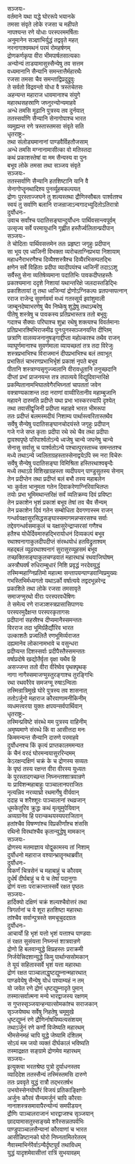 सञ्जयः-  
वर्तमाने यथा यद्धे घोररूपे भयानके  
तमसा संवृते लोके रजसा च महीपते  
नापश्यन्त रणे योधाः परस्परममर्षिताः  
अनुमानेन सञ्ज्ञाभिर्युद्धं तद्ववृते महत्  
नरनागाश्वमथनं परमं रोमहर्षणम्  
द्रोणकर्णकृपा वीरा भीमपार्षतसात्यकाः  
अन्योन्यं ताडयामासुस्सैन्येषु तव सत्तम  
वध्यमानानि सैन्यानि समन्तात्तैर्महारथैः  
रजसा तमसा चैव समन्ताद्विप्रदुद्रुवुः  
ते सर्वतो विद्रवन्तो योधा वै त्रस्तचेतसः  
अहन्यन्त महाराज धावमानाश्च संयुगे  
महारथसहस्राणि जघ्नुरन्योन्यमाहवे  
अन्धे तमसि मूढानि पुत्रस्य तव दुर्नयात्  
ततस्सर्वाणि सैन्यानि सेनागोपाश्च भारत  
व्यमुह्यन्त रणे त्रस्तास्तमसा संवृते सति  
धृतराष्ट्रः-  
तथा संलोड्यमानानां पाण्डवैर्विहतौजसाम्  
अन्धे तमसि मग्नानामासीत्का वो मतिस्तदा  
कथं प्रकाशस्तेषां वा मम सैन्यस्य वा पुनः  
बभूव लोके तमसा तथा सञ्जय संवृते  
सञ्जयः-   
ततस्सर्वाणि सैन्यानि हतशिष्टानि यानि वै  
सेनागोप्तॄनथादिश्य पुनर्व्यूहमकल्पयत्  
द्रोणः पुरस्ताज्जघने तु शल्यस्तथा द्रौणिस्सौबलः पार्श्वतश्च  
स्वयं तु सर्वाणि बलानि राजन्राजाऽन्वगादभ्युदितोऽतिरात्रो  
दुर्योधनः-  
उवाच सर्वांश्च पदातिसङ्घान्दुर्योधनः पार्थिवसान्त्वपूर्वम्  
उत्सृज्य सर्वे परमायुधानि गृह्णीत हस्तैर्ज्वलितान्प्रदीपान्  
सञ्जयः-  
ते चोदिताः पार्थिवसत्तमेन ततः प्रहृष्टा जगृहुः प्रदीपान्  
सा भूय एव ध्वजिनी विभक्ता व्यरोचताग्निप्रभया निशायाम्  
महाधनैराभरणैश्च दिव्यैश्शस्त्रैश्च दिव्यैरभिसम्पतद्भिः  
क्षणेन सर्वे विहिताः प्रदीपा व्यादीपयंश्च ध्वजिनीं तदाऽऽशु  
सर्वैस्तु सेना व्यतिषेव्यमाना पदातिभिः पावकदीप्तहस्तैः  
प्रकाश्यमाना ददृशे निशायां यथान्तरिक्षे जलदास्तडिद्भिः  
प्रकाशितायां तु तथा ध्वजिन्यां द्रोणोऽग्निकल्पः प्रतपन्सपत्नान्  
रराज राजेन्द्र सुवर्णवर्मा मध्यं गतस्सूर्य इवांशुमाली  
जाम्बूनदेष्वाभरणेषु चैव निष्केषु शुद्धेषु तथाऽम्बरेषु  
पीतेषु शस्त्रेषु च पावकस्य प्रतिप्रभास्तत्र ततो बभूवुः  
गदाश्च सैक्याः परिघाश्च शुभ्रा रथेषु शक्त्यश्च विवर्तमानाः  
प्रतिप्रभारश्मिभिराजमीढ पुनःपुनस्सञ्जनयन्ति दीप्तिम्  
छत्राणि वालव्यजनानुषङ्गाद्दीप्ता महोल्काश्च तथैव राजन्  
व्याघूर्णमानाश्च सुवर्णमाला व्यायच्छतां तत्र तदा विरेजुः  
शस्त्रप्रभाभिश्च विराजमानं दीपप्रभाभिश्च बलं तवाभूत्  
प्रभासितं चाभरणप्रभाभिर्भृशं प्रकाशं नृपते बभूव  
पीतानि शस्त्राण्यसृगुज्ज्वलानि वीरावधूतानि तनुच्छदानि  
दीप्तां प्रभां प्राजनयन्त तत्र तपात्यये विद्युदिवान्तरिक्षे  
प्रकम्पितानामभिघातवेगैरभिघ्नतां चापततां जवेन  
वक्त्राण्यकाशन्त तदा नराणां वाय्वीरितानीव महाम्बुजानि  
महावने दारुमति प्रदीप्ते यथा प्रभा भास्करस्यापि दृश्येत्  
तथा तवासीद्वृजिनी प्रदीप्ता महाहवे भारत भीमरूपा  
ततः प्रदीप्तं बलमस्मदीयं निशाम्य पार्थास्त्वरितास्तथैव  
सर्वेषु सैन्येषु पदातिसङ्घानचोदयंस्ते जगृहुः प्रदीपान्  
गजे गजे सप्त कृताः प्रदीपा रथे रथे चैव तथा प्रदीपाः  
द्वावश्वपृष्ठे परिपार्श्वतोऽन्ये ध्वजेषु चान्ये जघनेषु चान्ये  
सेनासु सर्वासु च पार्श्वतोऽन्ये पश्चात्पुरस्ताच्च समन्ततश्च  
मध्ये तथाऽन्ये ज्वलिताग्रहस्तास्सेनाद्वयेऽपि स्म नरा विचेरुः  
सर्वेषु सैन्येषु पदातिसङ्घा विमिश्रिता हस्तिरथाश्वबृन्दैः  
मध्ये तथाऽग्रे विशिखाग्रहस्ता व्यदीपयन् पाण्डुसुतस्य सेनाम्  
तेन प्रदीप्तेन तथा प्रदीप्तं बलं बभौ तस्य महाबलेन  
भाः कुर्वता भानुमता गतेन दिवाकरेणाग्निरिवाभितप्तः  
तयोः प्रभा भूमिमथान्तरिक्षं सर्वं व्यतिक्रम्य दिवं प्रविष्टा  
तेन प्रकाशेन भृशं प्रकाशं बभूव तेषां तव चैव सैन्यम्  
तेन प्रकाशेन दिवं गतेन सम्बोधिता देवगणास्स्म राजन्  
गन्धर्वयक्षासुरसिद्धसङ्घास्समागमन्नप्सरसश्च सर्वाः  
तद्देवगन्धर्वसमाकुलं च यक्षासुरेन्द्राप्सरसां गणैश्च  
हतैश्च योधैर्दिवमारुहद्भिरायोधनं दिव्यकल्पं बभूव  
रथाश्वनागाकुलदीपदीप्तं संरब्धयोधं हतविद्रुताश्वम्  
महद्बलं व्यूढरथाश्वनागं सुरासुरव्यूहसमं बभूव  
तच्छक्तिसङ्घाकुलचण्डवातं महारथाभ्रं रथवाजिघोषम्  
अस्त्रौघवर्षं रुधिराम्बुधारं निशि प्रवृद्धं नरदेवयुद्धं  
तस्मिन्महाग्निप्रतिमो महात्मा सन्तापयन्पाण्डवान्विप्रमुख्यः  
गभस्तिभिर्मध्यगतो यथाऽर्को वर्षात्यये तद्वदभून्नरेन्द्र   
प्रकाशिते तथा लोके रजसा तमसावृते  
समाजग्मुरथो वीराः परस्परवधैषिणः  
ते समेत्य रणे राजञ्शस्त्रप्रासासिपाणयः  
परस्परमुदैक्षन्त परस्परकृतागसः  
प्रदीपानां सहस्रैश्च दीप्यमानैस्समन्ततः  
विरराज तदा भूमिर्ग्रहैर्द्यौरिव भारत  
उल्काशतैः प्रज्वलितै रणभूमिर्व्यराजत  
दह्यमानेव लोकानामभावे च वसुन्धरा  
प्रदीप्यन्त दिशस्सर्वाः प्रदीपैस्तैस्समन्ततः  
वर्षाप्रदोषे खद्योतैर्वृता वृक्षा यथैव हि  
असज्जन्त ततो वीरा वीरेष्वेव पृथक्पृथक्  
नागा नागैस्समाजग्मुस्तुरङ्गाश्च तुरङ्गिभिः  
रथा रथवरैरेव समजग्मू रुषाऽन्विताः  
तस्मिन्रात्रिमुखे घोरे पुत्रस्य तव शासनात्  
ततोऽर्जुनो महाराज कौरवाणामनीकिनीम्  
व्यधमत्त्वरया युक्तः क्षपयन्सर्वपार्थिवान्  
धृतराष्ट्रः-   
तस्मिन्प्रविष्टे संरब्धे मम पुत्रस्य वाहिनीम्  
अमृष्यमाणे संरब्धे किं वा आसीत्तदा मनः  
किममन्यन्त सैन्यानि दारुणे परमाहवे  
दुर्योधनश्च किं कृत्यं प्राप्तकालममन्यत  
के चैनं वरदं घोरमन्वयासुररिन्दमम्  
केऽरक्षन्दक्षिणं चक्रं के च द्रोणस्य सव्यतः  
के पृष्ठं तस्य रक्षन्त वीरा वीरस्य युध्यतः  
के पुरस्तादगच्छन्त निघ्नन्तश्शात्रवान्रणे  
यः प्राविशन्महाबाहुः पाञ्चालानपराजितः  
नृत्यन्निव नरव्याघ्रो रथमार्गेषु वीर्यवान्  
ददाह च शरैश्शूरः पाञ्चालानां रथव्रजान्  
धूमकेतुरिव क्रुद्धः कथं मृत्युमुपेयिवान्  
अव्यग्रानेव हि परान्कथयस्यपराजितान्  
हतांश्चैव विषण्णांश्च विप्रकीर्णांश्च शंससि  
रथिनो विरथांश्चैव कृतान्युद्धेषु मामकान्  
सञ्जयः-   
द्रोणस्य मतमाज्ञाय योद्वुकामस्य तां निशाम्  
दुर्योधनो महाराज वश्यान्भ्रातॄनथाब्रवीत्  
दुर्योधनः-  
विकर्णं चित्रसेनं च महाबाहुं च कौरवम्  
दुर्धर्षं दीर्घबाहुं च ये च तेषां पदानुगाः  
द्रोणं यत्ताः पराक्रान्तास्सर्वे रक्षत पृष्ठतः  
सञ्जयः-  
हार्दिक्यो दक्षिणं चक्रं शल्यश्चैवोत्तरं तथा  
त्रिगर्तानां च ये शूरा हतशिष्टा महारथाः  
तांश्चैव सर्वान्पुत्रस्ते समचूचुददग्रतः  
दुर्योधनः-  
आचार्यो हि भृशं यत्तो भृशं यत्ताश्च पाण्डवाः  
तं रक्षत सुसंयत्ता निघ्नन्तं शात्रवान्रणे  
द्रोणो हि बलवान्युद्धे क्षिप्रहस्तः प्रराक्रमी  
निर्जयेत्त्रिदशान्युद्धे किमु पार्थान्ससोमकान्  
ते यूयं सहितास्सर्वे भृशं यत्ता महारथाः  
द्रोणं रक्षत पाञ्चालाद्धृष्टद्युम्नान्महारथात्  
पाण्डवेयेषु सैन्येषु योधं पश्याम्यहं न तम्  
यो जयेत रणे द्रोणं धृष्टद्युम्नादृते पुमान्  
तस्मात्सर्वात्मना मन्ये भारद्वाजस्य रक्षणम्  
स गुप्तस्सृञ्जयान्हन्यात्सोमकांश्च सराजकान्  
सृञ्जयेष्वथ सर्वेषु निहतेषु चमूमुखे  
धृष्टद्युम्नं रणे द्रौणिर्नाषयिष्यत्यसंशयम्  
तथाऽर्जुनं रणे कर्णो विजेष्यति महारथम्  
भीमसेनमहं चापि युद्धे जेष्यामि दंशितम्  
सोऽयं मम जयो व्यक्तं दीर्घकालं भविष्यति  
तस्माद्रक्षत सङ्ग्रामे द्रोणमेव महारथम्  
सञ्जयः-  
इत्युक्त्वा भरतश्रेष्ठ पुत्रो दुर्याधनस्तव  
व्यादिदेश ततस्सैन्यं तस्मिंस्तमसि दारुणे  
ततः प्रववृते युद्धं रात्रौ तद्भरतर्षभ  
उभयोस्सेनयोर्घोरं विजयं प्रतिकाङ्क्षिणोः  
अर्जुनः कौरवं सैन्यमर्जुनं चापि कौरवाः  
नानाशस्त्रसमावापैरन्योन्यं समपीडयन्  
द्रौणिः पाञ्चालराजानं भारद्वाजश्च सृञ्जयान्  
छादयामासतुस्सङ्ख्ये शरैस्सन्नतपर्वभिः  
पाण्डुपाञ्चालसैन्यानां कौरवाणां च भारत  
आसीन्निष्टानको घोरो निघ्नतामितरेतरम्  
नैवास्माभिर्नरैर्वाऽन्यैर्दृष्टपूर्वं तथाविधम्  
युद्धं यादृशमेवासीत्तां रात्रिं सुभयावहम्   
